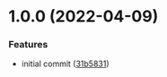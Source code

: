 # 1.0.0 (2022-04-09)

### Features

- initial commit ([31b5831](https://github.com/garredow/kaiware-sync/commit/31b5831ee9f568b51da0c6b936224375bece3ffc))
